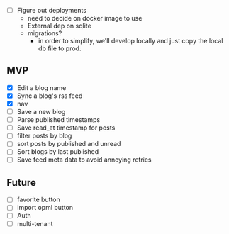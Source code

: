 - [ ] Figure out deployments
    - need to decide on docker image to use
    - External dep on sqlite
    - migrations?
        - in order to simplify, we'll develop locally and just copy the local db file to prod.

## MVP
- [x] Edit a blog name
- [x] Sync a blog's rss feed
- [x] nav
- [ ] Save a new blog
- [ ] Parse published timestamps
- [ ] Save read_at timestamp for posts
- [ ] filter posts by blog
- [ ] sort posts by published and unread
- [ ] Sort blogs by last published
- [ ] Save feed meta data to avoid annoying retries

## Future
- [ ] favorite button
- [ ] import opml button
- [ ] Auth 
- [ ] multi-tenant
